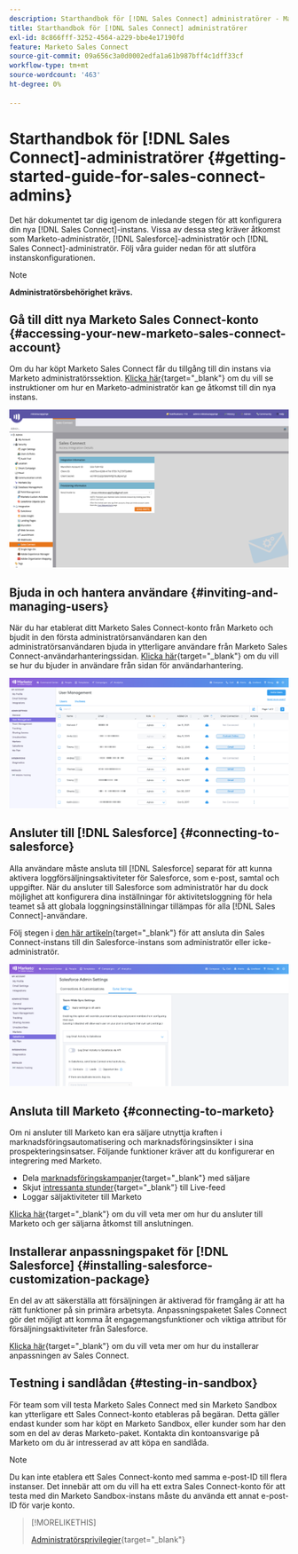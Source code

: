```yaml
---
description: Starthandbok för [!DNL Sales Connect] administratörer - Marketo Docs - produktdokumentation
title: Starthandbok för [!DNL Sales Connect] administratörer
exl-id: 8c866fff-3252-4564-a229-bbe4e17190fd
feature: Marketo Sales Connect
source-git-commit: 09a656c3a0d0002edfa1a61b987bff4c1dff33cf
workflow-type: tm+mt
source-wordcount: '463'
ht-degree: 0%

---
```


# Starthandbok för [!DNL Sales Connect]-administratörer {#getting-started-guide-for-sales-connect-admins}

Det här dokumentet tar dig igenom de inledande stegen för att konfigurera din nya [!DNL Sales Connect]-instans. Vissa av dessa steg kräver åtkomst som Marketo-administratör, [!DNL Salesforce]-administratör och [!DNL Sales Connect]-administratör. Följ våra guider nedan för att slutföra instanskonfigurationen.

>[!NOTE]
>
>**Administratörsbehörighet krävs.**

## Gå till ditt nya Marketo Sales Connect-konto {#accessing-your-new-marketo-sales-connect-account}

Om du har köpt Marketo Sales Connect får du tillgång till din instans via Marketo administratörssektion. [Klicka här](/help/marketo/product-docs/marketo-sales-connect/getting-started/accessing-your-new-sales-connect-instance.md){target="_blank"} om du vill se instruktioner om hur en Marketo-administratör kan ge åtkomst till din nya instans.

![](assets/getting-started-guide-for-sales-connect-admins-1.png)

## Bjuda in och hantera användare {#inviting-and-managing-users}

När du har etablerat ditt Marketo Sales Connect-konto från Marketo och bjudit in den första administratörsanvändaren kan den administratörsanvändaren bjuda in ytterligare användare från Marketo Sales Connect-användarhanteringssidan. [Klicka här](/help/marketo/product-docs/marketo-sales-connect/admin/invite-users.md){target="_blank"} om du vill se hur du bjuder in användare från sidan för användarhantering.

![](assets/getting-started-guide-for-sales-connect-admins-2.png)

## Ansluter till [!DNL Salesforce] {#connecting-to-salesforce}

Alla användare måste ansluta till [!DNL Salesforce] separat för att kunna aktivera loggförsäljningsaktiviteter för Salesforce, som e-post, samtal och uppgifter. När du ansluter till Salesforce som administratör har du dock möjlighet att konfigurera dina inställningar för aktivitetsloggning för hela teamet så att globala loggningsinställningar tillämpas för alla [!DNL Sales Connect]-användare.

Följ stegen i [den här artikeln](/help/marketo/product-docs/marketo-sales-connect/crm/salesforce-integration/connect-your-sales-connect-account-to-salesforce.md){target="_blank"} för att ansluta din Sales Connect-instans till din Salesforce-instans som administratör eller icke-administratör.

![](assets/getting-started-guide-for-sales-connect-admins-3.png)

## Ansluta till Marketo {#connecting-to-marketo}

Om ni ansluter till Marketo kan era säljare utnyttja kraften i marknadsföringsautomatisering och marknadsföringsinsikter i sina prospekteringsinsatser. Följande funktioner kräver att du konfigurerar en integrering med Marketo.

* Dela [marknadsföringskampanjer](/help/marketo/product-docs/marketo-sales-connect/marketo/make-a-campaign-visible-to-sales-connect-users.md){target="_blank"} med säljare
* Skjut [intressanta stunder](/help/marketo/product-docs/marketo-sales-connect/marketo/interesting-moments-in-sales-connect.md){target="_blank"} till Live-feed
* Loggar säljaktiviteter till Marketo

[Klicka här](/help/marketo/product-docs/marketo-sales-connect/marketo/set-up-your-marketo-connection.md){target="_blank"} om du vill veta mer om hur du ansluter till Marketo och ger säljarna åtkomst till anslutningen.

## Installerar anpassningspaket för [!DNL Salesforce] {#installing-salesforce-customization-package}

En del av att säkerställa att försäljningen är aktiverad för framgång är att ha rätt funktioner på sin primära arbetsyta. Anpassningspaketet Sales Connect gör det möjligt att komma åt engagemangsfunktioner och viktiga attribut för försäljningsaktiviteter från Salesforce.

[Klicka här](/help/marketo/product-docs/marketo-sales-connect/crm/salesforce-customization/sales-connect-customizations-for-crm.md){target="_blank"} om du vill veta mer om hur du installerar anpassningen av Sales Connect.

## Testning i sandlådan {#testing-in-sandbox}

För team som vill testa Marketo Sales Connect med sin Marketo Sandbox kan ytterligare ett Sales Connect-konto etableras på begäran. Detta gäller endast kunder som har köpt en Marketo Sandbox, eller kunder som har den som en del av deras Marketo-paket. Kontakta din kontoansvarige på Marketo om du är intresserad av att köpa en sandlåda.

>[!NOTE]
>
>Du kan inte etablera ett Sales Connect-konto med samma e-post-ID till flera instanser. Det innebär att om du vill ha ett extra Sales Connect-konto för att testa med din Marketo Sandbox-instans måste du använda ett annat e-post-ID för varje konto.

>[!MORELIKETHIS]
>
>[Administratörsprivilegier](/help/marketo/product-docs/marketo-sales-connect/admin/user-access-details.md){target="_blank"}
